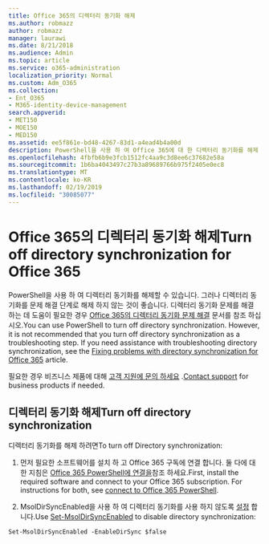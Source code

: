 ```yaml
---
title: Office 365의 디렉터리 동기화 해제
ms.author: robmazz
author: robmazz
manager: laurawi
ms.date: 8/21/2018
ms.audience: Admin
ms.topic: article
ms.service: o365-administration
localization_priority: Normal
ms.custom: Adm_O365
ms.collection:
- Ent_O365
- M365-identity-device-management
search.appverid:
- MET150
- MOE150
- MED150
ms.assetid: ee5f861e-bd48-4267-83d1-a4ead4b4a00d
description: PowerShell을 사용 하 여 Office 365에 대 한 디렉터리 동기화를 해제 하는 방법을 알아봅니다.
ms.openlocfilehash: 4fbfb6b9e3fcb1512fc4aa9c3d8ee6c37682e58a
ms.sourcegitcommit: 1b6ba4043497c27b3a89689766b975f2405e0ec8
ms.translationtype: MT
ms.contentlocale: ko-KR
ms.lasthandoff: 02/19/2019
ms.locfileid: "30085077"
---
```

# <a name="turn-off-directory-synchronization-for-office-365"></a><span data-ttu-id="be2ea-103">Office 365의 디렉터리 동기화 해제</span><span class="sxs-lookup"><span data-stu-id="be2ea-103">Turn off directory synchronization for Office 365</span></span>
<span data-ttu-id="be2ea-p101">PowerShell을 사용 하 여 디렉터리 동기화를 해제할 수 있습니다. 그러나 디렉터리 동기화를 문제 해결 단계로 해제 하지 않는 것이 좋습니다. 디렉터리 동기화 문제를 해결 하는 데 도움이 필요한 경우 [Office 365의 디렉터리 동기화 문제 해결](fix-problems-with-directory-synchronization.md) 문서를 참조 하십시오.</span><span class="sxs-lookup"><span data-stu-id="be2ea-p101">You can use PowerShell to turn off directory synchronization. However, it is not recommended that you turn off directory synchronization as a troubleshooting step. If you need assistance with troubleshooting directory synchronization, see the [Fixing problems with directory synchronization for Office 365](fix-problems-with-directory-synchronization.md) article.</span></span> 
  
<span data-ttu-id="be2ea-107">필요한 경우 비즈니스 제품에 대해 [고객 지원에 문의 하세요](https://support.office.com/article/32a17ca7-6fa0-4870-8a8d-e25ba4ccfd4b) .</span><span class="sxs-lookup"><span data-stu-id="be2ea-107">[Contact support](https://support.office.com/article/32a17ca7-6fa0-4870-8a8d-e25ba4ccfd4b) for business products if needed.</span></span>
  
## <a name="turn-off-directory-synchronization"></a><span data-ttu-id="be2ea-108">디렉터리 동기화 해제</span><span class="sxs-lookup"><span data-stu-id="be2ea-108">Turn off directory synchronization</span></span>  
<span data-ttu-id="be2ea-109">디렉터리 동기화를 해제 하려면</span><span class="sxs-lookup"><span data-stu-id="be2ea-109">To turn off Directory synchronization:</span></span>
  
1. <span data-ttu-id="be2ea-p102">먼저 필요한 소프트웨어를 설치 하 고 Office 365 구독에 연결 합니다. 둘 다에 대 한 지침은 [Office 365 PowerShell에 연결을](https://go.microsoft.com/fwlink/p/?LinkId=821938)참조 하세요.</span><span class="sxs-lookup"><span data-stu-id="be2ea-p102">First, install the required software and connect to your Office 365 subscription. For instructions for both, see [connect to Office 365 PowerShell](https://go.microsoft.com/fwlink/p/?LinkId=821938).</span></span>
    
2. <span data-ttu-id="be2ea-112">MsolDirSyncEnabled을 사용 하 여 디렉터리 동기화를 사용 하지 않도록 [설정](https://go.microsoft.com/fwlink/p/?LinkId=821939) 합니다.</span><span class="sxs-lookup"><span data-stu-id="be2ea-112">Use [Set-MsolDirSyncEnabled](https://go.microsoft.com/fwlink/p/?LinkId=821939) to disable directory synchronization:</span></span> 
    
  ```
  Set-MsolDirSyncEnabled -EnableDirSync $false
  ```
